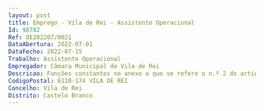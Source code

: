 ```yaml
--- 
layout: post
title: Emprego - Vila de Rei - Assistente Operacional
Id: 98782
Ref: OE202207/0021
DataAbertura: 2022-07-01
DataFecho: 2022-07-15
Trabalho: Assistente Operacional
Empregador: Câmara Municipal de Vila de Rei
Descricao: Funções constantes no anexo a que se refere o n.º 2 do artigo 88.º da LTFP, às quais corresponde o grau 1 de complexidade funcional na carreira e categoria de Assistente Operacional.
CodigoPostal: 6110-174 VILA DE REI
Concelho: Vila de Rei
Distrito: Castelo Branco
--- 
```

